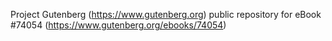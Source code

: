 Project Gutenberg (https://www.gutenberg.org) public repository for
eBook #74054 (https://www.gutenberg.org/ebooks/74054)
